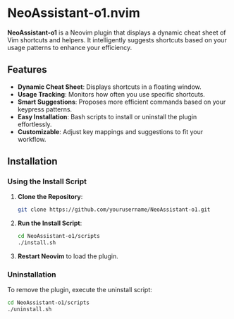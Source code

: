 # NeoAssistant-o1.nvim

**NeoAssistant-o1** is a Neovim plugin that displays a dynamic cheat sheet of Vim shortcuts and helpers. It intelligently suggests shortcuts based on your usage patterns to enhance your efficiency.

## Features

- **Dynamic Cheat Sheet**: Displays shortcuts in a floating window.
- **Usage Tracking**: Monitors how often you use specific shortcuts.
- **Smart Suggestions**: Proposes more efficient commands based on your keypress patterns.
- **Easy Installation**: Bash scripts to install or uninstall the plugin effortlessly.
- **Customizable**: Adjust key mappings and suggestions to fit your workflow.

## Installation

### Using the Install Script

1. **Clone the Repository**:

    ```bash
    git clone https://github.com/yourusername/NeoAssistant-o1.git
    ```

2. **Run the Install Script**:

    ```bash
    cd NeoAssistant-o1/scripts
    ./install.sh
    ```

3. **Restart Neovim** to load the plugin.

### Uninstallation

To remove the plugin, execute the uninstall script:

```bash
cd NeoAssistant-o1/scripts
./uninstall.sh